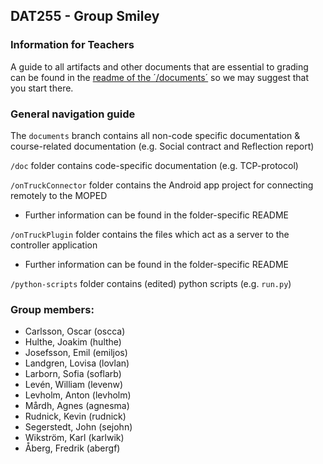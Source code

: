 ## DAT255 - Group Smiley

### Information for Teachers
A guide to all artifacts and other documents that are essential to grading can be found in the [readme of the ´/documents´](https://github.com/hulthe/DAT255/blob/documents/README.md) so we may suggest that you start there.

### General navigation guide
The `documents` branch contains all non-code specific documentation & course-related documentation (e.g. Social contract and Reflection report)

`/doc` folder contains code-specific documentation (e.g. TCP-protocol)

`/onTruckConnector` folder contains the Android app project for connecting remotely to the MOPED
- Further information can be found in the folder-specific README

`/onTruckPlugin` folder contains the files which act as a server to the controller application
- Further information can be found in the folder-specific README

`/python-scripts` folder contains (edited) python scripts (e.g. `run.py`)


### Group members:

- Carlsson, Oscar (oscca)
- Hulthe, Joakim (hulthe)
- Josefsson, Emil (emiljos)
- Landgren, Lovisa (lovlan)
- Larborn, Sofia (soflarb)
- Levén, William (levenw)
- Levholm, Anton (levholm)
- Mårdh, Agnes (agnesma)
- Rudnick, Kevin (rudnick)
- Segerstedt, John (sejohn)
- Wikström, Karl (karlwik)
- Åberg, Fredrik (abergf)

